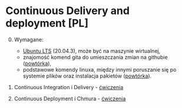 # Continuous Delivery and deployment [PL]

0. Wymagane:

   - [Ubuntu LTS](https://wiki.ubuntu.com/Releases) (20.04.3), może być na maszynie wirtualnej,
   - znajomość komend gita do umieszczania zmian na githubie ([powtórka](https://github.com/wojciech11/se_software_build_automation_tools/blob/master/01_exercise/README_pl.md)),
   - podstawowe komendy linuxa, między innymi poruszanie się po systemie plików oraz instalacja pakietów ([powtórka](https://github.com/wojciech11/se_software_build_automation_tools/blob/master/00_intro/README_pl.md)).
1. Continuous Integration i Delivery - [ćwiczenia](01/README.md)
2. Continuous Deployment i Chmura - [ćwiczenia](02/README.md)
